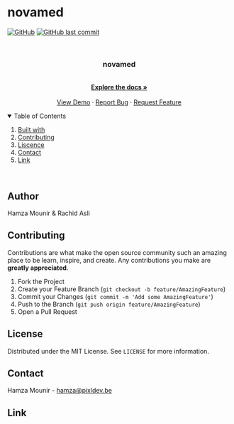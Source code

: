 # novamed

[![GitHub](https://img.shields.io/github/license/mashape/apistatus.svg)](https://github.com/hamzaPixl/novamed/blob/master/LICENSE)
[![GitHub last commit](https://img.shields.io/github/last-commit/google/skia.svg)](https://github.com/hamzaPixl/novamed/commits/master)

<br />
<p align="center">
  <h3 align="center">novamed</h3>

  <p align="center">
    <br />
    <a href="https://github.com/hamzaPixl/novamed/blob/master/README.md"><strong>Explore the docs »</strong></a>
    <br />
    <br />
    <a href="https://novamed.be/">View Demo</a>
    ·
    <a href="https://github.com/hamzaPixl/novamed/issues">Report Bug</a>
    ·
    <a href="https://github.com/hamzaPixl/novamed/issues">Request Feature</a>
  </p>
</p>

<details open="open">
  <summary>Table of Contents</summary>
  <ol>
    <li><a href="#built with">Built with</a></li>
    <li><a href="#contributting">Contributing</a></li>
    <li><a href="#liscence">Liscence</a></li>
    <li><a href="#contact">Contact</a></li>
    <li><a href="#link">Link</a></li>
  </ol>
</details>

<br>

## Author

Hamza Mounir & Rachid Asli

## Contributing

Contributions are what make the open source community such an amazing place to be learn, inspire, and create. Any contributions you make are **greatly appreciated**.

1. Fork the Project
2. Create your Feature Branch (`git checkout -b feature/AmazingFeature`)
3. Commit your Changes (`git commit -m 'Add some AmazingFeature'`)
4. Push to the Branch (`git push origin feature/AmazingFeature`)
5. Open a Pull Request

## License

Distributed under the MIT License. See `LICENSE` for more information.

## Contact

Hamza Mounir - hamza@pixldev.be

## Link

